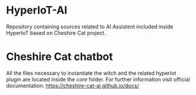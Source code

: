 # HyperIoT-AI
Repository containing sources related to AI Assistent included inside HyperIoT based on Cheshire Cat project.

# Cheshire Cat chatbot
All the files necessary to instantiate the witch and the related hyperiot plugin are located inside the *core* folder.
For further information visit official documentation: https://cheshire-cat-ai.github.io/docs/
